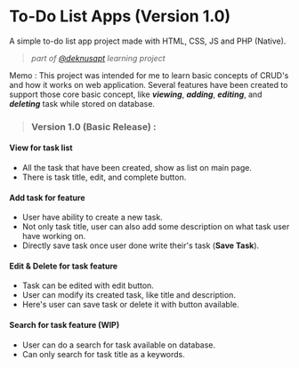 # To-Do List Apps (Version 1.0)
A simple to-do list app project made with HTML, CSS, JS and PHP (Native).

> *part of [@deknusapt](https://github.com/deknusapt) learning project*

Memo
: This project was intended for me to learn basic concepts of CRUD's and how it works on web application. 
Several features have been created to support those core basic concept, like *__viewing__*, *__adding__*, 
*__editing__*, and *__deleting__* task while stored on database.

> ### Version 1.0 (Basic Release) :
#### View for task list
- All the task that have been created, show as list on main page.
- There is task title, edit, and complete button.
#### Add task for feature
- User have ability to create a new task.
- Not only task title, user can also add some description on what task user have working on.
- Directly save task once user done write their's task (__Save Task__).
#### Edit & Delete for task feature
- Task can be edited with edit button.
- User can modify its created task, like title and description.
- Here's user can save task or delete it with button available.
#### Search for task feature (WIP)
- User can do a search for task available on database.
- Can only search for task title as a keywords.

